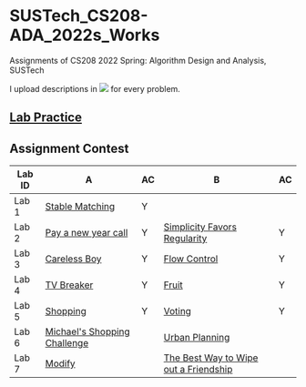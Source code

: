 # SUSTech_CS208-ADA_2022s_Works
Assignments of CS208 2022 Spring: Algorithm Design and Analysis, SUSTech

I upload descriptions in [![](https://img.shields.io/badge/-Markdown-white?style=flat&logo=markdown&logoColor=black)](https://www.markdownguide.org/) for every problem.

## [Lab Practice](Practices/)

## Assignment Contest

| Lab ID | A                                       | AC   | B                                                | AC   |
| ------ | --------------------------------------- | ---- | ------------------------------------------------ | ---- |
| Lab 1  | [Stable Matching](Lab1/)                | Y    |                                                  |      |
| Lab 2  | [Pay a new year call](Lab2/A/)          | Y    | [Simplicity Favors Regularity](Lab2/B/)          | Y    |
| Lab 3  | [Careless Boy](Lab3/A/)                 | Y    | [Flow Control](Lab3/B/)                          | Y    |
| Lab 4  | [TV Breaker](Lab4/A/)                   | Y    | [Fruit](Lab4/B/)                                 | Y    |
| Lab 5  | [Shopping](Lab5/A/)                     | Y    | [Voting](Lab5/B/)                                | Y    |
| Lab 6  | [Michael's Shopping Challenge](Lab6/A/) |      | [Urban Planning](Lab6/B/)                        |      |
| Lab 7  | [Modify](Lab7/A/)                       |      | [The Best Way to Wipe out a Friendship](Lab7/A/) |      |

